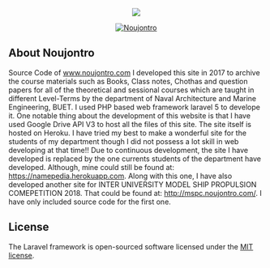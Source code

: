 <p align="center"><img src="https://namepedia.herokuapp.com/images/NP.png"></p>

<p align="center">
<a href="https://namepedia.herokuapp.com/"><img src="https://namepedia.herokuapp.com/images/NP.png" alt="Noujontro"></a>
</p>

## About Noujontro

Source Code of www.noujontro.com I developed this site in 2017 to archive the course materials such as Books, Class notes, Chothas and question papers for all of the theoretical and sessional courses which are taught in different Level-Terms by the department of Naval Architecture and Marine Engineering, BUET. I used PHP based web framework laravel 5 to develope it. One notable thing about the development of this website is that I have used Google Drive API V3 to host all the files of this site. The site itself is hosted on Heroku. I have tried my best to make a wonderful site for the students of my department though I did not possess a lot skill in web developing at that time!! Due to continuous development, the site I have developed is replaced by the one currents students of the department have developed. Although, mine could still be found at: https://namepedia.herokuapp.com. Along with this one, I have also developed another site for INTER UNIVERSITY MODEL SHIP PROPULSION COMEPETITION 2018. That could be found at: http://mspc.noujontro.com/. I have only included source code for the first one.

## License

The Laravel framework is open-sourced software licensed under the [MIT license](http://opensource.org/licenses/MIT).
